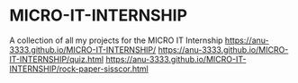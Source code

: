 # MICRO-IT-INTERNSHIP
A collection of all my projects for the MICRO IT Internship
https://anu-3333.github.io/MICRO-IT-INTERNSHIP/
https://anu-3333.github.io/MICRO-IT-INTERNSHIP/quiz.html
https://anu-3333.github.io/MICRO-IT-INTERNSHIP/rock-paper-sisscor.html

